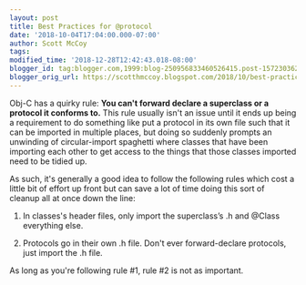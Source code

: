 ```yaml
---
layout: post
title: Best Practices for @protocol
date: '2018-10-04T17:04:00.000-07:00'
author: Scott McCoy
tags: 
modified_time: '2018-12-28T12:42:43.018-08:00'
blogger_id: tag:blogger.com,1999:blog-250956833460526415.post-1572303627870016582
blogger_orig_url: https://scotthmccoy.blogspot.com/2018/10/best-practices-for-protocol.html
---
```


Obj-C has a quirky rule: **You can't forward declare a superclass or a protocol it conforms to.** This rule usually isn't an issue until it ends up being a requirement to do something like put a protocol in its own file such that it can be imported in multiple places, but doing so suddenly prompts an unwinding of circular-import spaghetti where classes that have been importing each other to get access to the things that those classes imported need to be tidied up.

As such, it's generally a good idea to follow the following rules which cost a little bit of effort up front but can save a lot of time doing this sort of cleanup all at once down the line:

1. In classes's header files, only import the superclass’s .h and @Class everything else.

2. Protocols go in their own .h file. Don't ever forward-declare protocols, just import the .h file.

As long as you're following rule #1, rule #2 is not as important.

